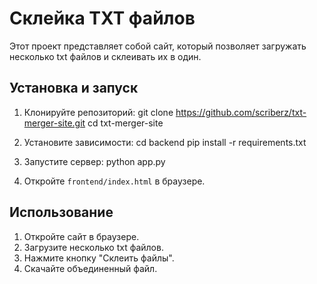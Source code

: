 # Склейка TXT файлов

Этот проект представляет собой сайт, который позволяет загружать несколько txt файлов и склеивать их в один.

## Установка и запуск

1. Клонируйте репозиторий:
git clone https://github.com/scriberz/txt-merger-site.git
cd txt-merger-site

2. Установите зависимости:
cd backend
pip install -r requirements.txt

3. Запустите сервер:
python app.py

4. Откройте `frontend/index.html` в браузере.

## Использование

1. Откройте сайт в браузере.
2. Загрузите несколько txt файлов.
3. Нажмите кнопку "Склеить файлы".
4. Скачайте объединенный файл.
